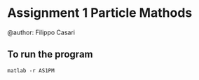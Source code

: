 # Assignment 1 Particle Mathods
@author: Filippo Casari
## To run the program
```
matlab -r AS1PM
```